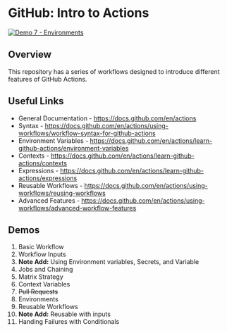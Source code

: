 # GitHub: Intro to Actions

[![Demo 7 - Environments](https://github.com/djredman99/github-intro-to-actions-demos/actions/workflows/main.yml/badge.svg)](https://github.com/djredman99/github-intro-to-actions-demos/actions/workflows/main.yml)

## Overview
This repository has a series of workflows designed to introduce different features of GitHub Actions.

## Useful Links
- General Documentation - https://docs.github.com/en/actions
- Syntax - https://docs.github.com/en/actions/using-workflows/workflow-syntax-for-github-actions
- Environment Variables - https://docs.github.com/en/actions/learn-github-actions/environment-variables
- Contexts - https://docs.github.com/en/actions/learn-github-actions/contexts
- Expressions - https://docs.github.com/en/actions/learn-github-actions/expressions
- Reusable Workflows - https://docs.github.com/en/actions/using-workflows/reusing-workflows
- Advanced Features - https://docs.github.com/en/actions/using-workflows/advanced-workflow-features

## Demos
1. Basic Workflow
1. Workflow Inputs
1. **Note Add:** Using Environment variables, Secrets, and Variable
1. Jobs and Chaining
1. Matrix Strategy
1. Context Variables
1. ~~Pull Requests~~
1. Environments
2. Reusable Workflows
3. **Note Add:** Reusable with inputs
4. Handing Failures with Conditionals


